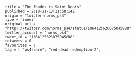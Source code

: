 ```
title = "The Rhodes to Saint Denis"
published = 2018-11-18T11:58:14Z
origin = "twitter-norms_ps4"
type = "tweet"
original_url = "https://twitter.com/norms_ps4/status/1064125626075045888"
twitter_account = "norms_ps4"
tweet_id = "1064125626075045888"
retweets = 0
favourites = 0
tag = [ "ps4share", "red-dead-redemption-2",]
```

<p class='image'><img src='https://mnf.m17s.net/2018/11/18/DsSInXlWsAEUISR.jpg' alt=''></p>

